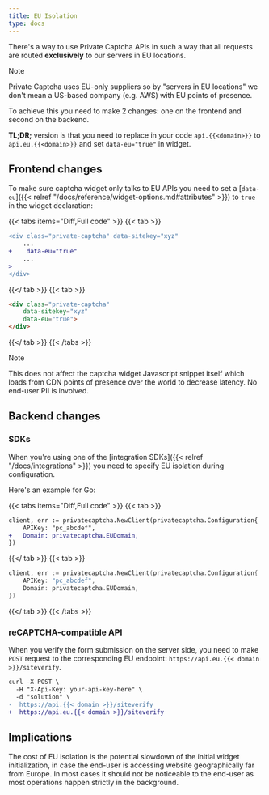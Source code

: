 ```yaml
---
title: EU Isolation
type: docs
---
```


There's a way to use Private Captcha APIs in such a way that all requests are routed **exclusively** to our servers in EU locations.

> [!NOTE]
> Private Captcha uses EU-only suppliers so by "servers in EU locations" we don't mean a US-based company (e.g. AWS) with EU points of presence.

To achieve this you need to make 2 changes: one on the frontend and second on the backend.

**TL;DR;** version is that you need to replace in your code `api.{{<domain>}}` to `api.eu.{{<domain>}}` and set `data-eu="true"` in widget.

## Frontend changes

To make sure captcha widget only talks to EU APIs you need to set a [`data-eu`]({{< relref "/docs/reference/widget-options.md#attributes" >}}) to `true` in the widget declaration:

{{< tabs items="Diff,Full code" >}}
{{< tab >}}
```diff
<div class="private-captcha" data-sitekey="xyz"
    ...
+    data-eu="true"
    ...
>
</div>
```
{{</ tab >}}
{{< tab >}}
```html
<div class="private-captcha"
    data-sitekey="xyz"
    data-eu="true">
</div>
```
{{</ tab >}}
{{< /tabs >}}

> [!NOTE]
> This does not affect the captcha widget Javascript snippet itself which loads from CDN points of presence over the world to decrease latency. No end-user PII is involved.

## Backend changes

### SDKs

When you're using one of the [integration SDKs]({{< relref "/docs/integrations" >}}) you need to specify EU isolation during configuration.

Here's an example for Go:

{{< tabs items="Diff,Full code" >}}
{{< tab >}}
```diff
client, err := privatecaptcha.NewClient(privatecaptcha.Configuration{
    APIKey: "pc_abcdef",
+   Domain: privatecaptcha.EUDomain,
})
```
{{</ tab >}}
{{< tab >}}
```go
client, err := privatecaptcha.NewClient(privatecaptcha.Configuration{
    APIKey: "pc_abcdef",
    Domain: privatecaptcha.EUDomain,
})
```
{{</ tab >}}
{{< /tabs >}}

### reCAPTCHA-compatible API

When you verify the form submission on the server side, you need to make `POST` request to the corresponding EU endpoint: `https://api.eu.{{< domain >}}/siteverify`.

```diff
curl -X POST \
  -H "X-Api-Key: your-api-key-here" \
  -d "solution" \
-  https://api.{{< domain >}}/siteverify
+  https://api.eu.{{< domain >}}/siteverify
```

## Implications

The cost of EU isolation is the potential slowdown of the initial widget initialization, in case the end-user is accessing website geographically far from Europe. In most cases it should not be noticeable to the end-user as most operations happen strictly in the background.